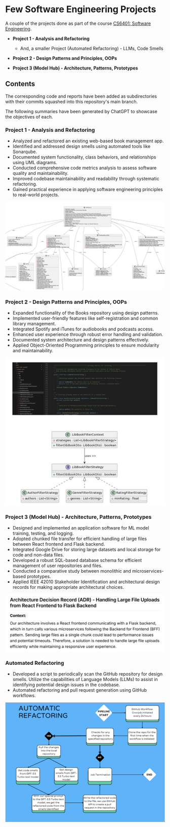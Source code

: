 # Few Software Engineering Projects

A couple of the projects done as part of the course [CS6401: Software Engineering](https://karthikv1392.github.io/cs6401_se/).

- **Project 1 - Analysis and Refactoring**
    - And, a smaller Project (Automated Refactoring) - LLMs, Code Smells

- **Project 2 - Design Patterns and Principles, OOPs**

- **Project 3 (Model Hub) - Architecture, Patterns, Prototypes**


## Contents

The corresponding code and reports have been added as subdirectories with their commits squashed into this repository's main branch.

The following summaries have been generated by ChatGPT to showcase the objectives of each.

### Project 1 - Analysis and Refactoring

- Analyzed and refactored an existing web-based book management app.
- Identified and addressed design smells using automated tools like Sonarqube.
- Documented system functionality, class behaviors, and relationships using UML diagrams.
- Conducted comprehensive code metrics analysis to assess software quality and maintainability.
- Improved codebase maintainability and readability through systematic refactoring.
- Gained practical experience in applying software engineering principles to real-world projects.

![UML Diagram from Project 1](./images/project-1.png)

### Project 2 - Design Patterns and Principles, OOPs

- Expanded functionality of the Books repository using design patterns.
- Implemented user-friendly features like self-registration and common library management.
- Integrated Spotify and iTunes for audiobooks and podcasts access.
- Enhanced user experience through robust error handling and validation.
- Documented system architecture and design patterns effectively.
- Applied Object-Oriented Programming principles to ensure modularity and maintainability.

![Design Decision from Project 2](./images/project-2.png)

### Project 3 (**Model Hub**) - Architecture, Patterns, Prototypes

- Designed and implemented an application software for ML model training, testing, and logging.
- Adopted chunked file transfer for efficient handling of large files between React frontend and Flask backend.
- Integrated Google Drive for storing large datasets and local storage for code and non-data files.
- Developed a robust SQL-based database schema for efficient management of user repositories and files.
- Conducted a comparative study between monolithic and microservices-based prototypes.
- Applied IEEE 42010 Stakeholder Identification and architectural design records for making appropriate architectural choices.

![ADR from Project 3](./images/project-3-1.png)

### Automated Refactoring

- Developed a script to periodically scan the GitHub repository for design smells. Utilize the capabilities of Language Models (LLMs) to assist in identifying potential design issues in the codebase.
- Automated refactoring and pull request generation using GitHub workflows.

![Automated Refactoring Pipeline](./images/Automated-Refactoring.png)

